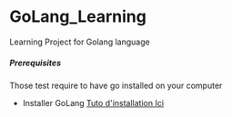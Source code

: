 # GoLang_Learning

Learning Project for Golang language




##### Prerequisites

Those test require to have go installed on your computer

- Installer GoLang [Tuto d'installation Ici](https://devopssec.fr/article/configurer-environnement-golang)


